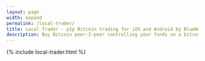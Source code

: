 ```yaml
---
layout: page
width: expand
permalink: /local-trader/
title: Local Trader - p2p Bitcoin trading for iOS and Android by BlueWallet 
description: Buy Bitcoin peer-2-peer controlling your funds on a bitcoin wallet
---
```


{% include local-trader.html %}

